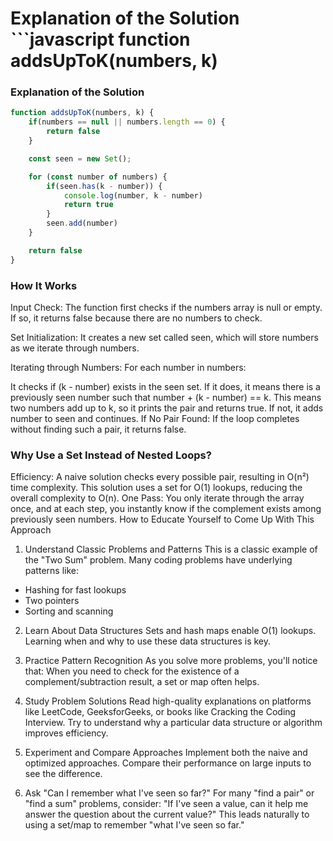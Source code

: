 # Explanation of the Solution ```javascript function addsUpToK(numbers, k)

### Explanation of the Solution

```JavaScript
function addsUpToK(numbers, k) {
    if(numbers == null || numbers.length == 0) {
        return false
    }

    const seen = new Set();

    for (const number of numbers) {
        if(seen.has(k - number)) {
            console.log(number, k - number)
            return true
        }
        seen.add(number)
    }

    return false
}
```

### How It Works
Input Check:
The function first checks if the numbers array is null or empty. If so, it returns false because there are no numbers to check.

Set Initialization:
It creates a new set called seen, which will store numbers as we iterate through numbers.

Iterating through Numbers:
For each number in numbers:

It checks if (k - number) exists in the seen set. If it does, it means there is a previously seen number such that number + (k - number) == k.
This means two numbers add up to k, so it prints the pair and returns true.
If not, it adds number to seen and continues.
If No Pair Found:
If the loop completes without finding such a pair, it returns false.

###  Why Use a Set Instead of Nested Loops?
Efficiency:
A naive solution checks every possible pair, resulting in O(n²) time complexity.
This solution uses a set for O(1) lookups, reducing the overall complexity to O(n).
One Pass:
You only iterate through the array once, and at each step, you instantly know if the complement exists among previously seen numbers.
How to Educate Yourself to Come Up With This Approach

1. Understand Classic Problems and Patterns
This is a classic example of the "Two Sum" problem.
Many coding problems have underlying patterns like:
- Hashing for fast lookups
- Two pointers
- Sorting and scanning

2. Learn About Data Structures
Sets and hash maps enable O(1) lookups.
Learning when and why to use these data structures is key.

3. Practice Pattern Recognition
As you solve more problems, you'll notice that:
When you need to check for the existence of a complement/subtraction result, a set or map often helps.

4. Study Problem Solutions
Read high-quality explanations on platforms like LeetCode, GeeksforGeeks, or books like Cracking the Coding Interview.
Try to understand why a particular data structure or algorithm improves efficiency.

5. Experiment and Compare Approaches
Implement both the naive and optimized approaches.
Compare their performance on large inputs to see the difference.

6. Ask "Can I remember what I've seen so far?"
For many "find a pair" or "find a sum" problems, consider:
"If I've seen a value, can it help me answer the question about the current value?"
This leads naturally to using a set/map to remember "what I've seen so far."